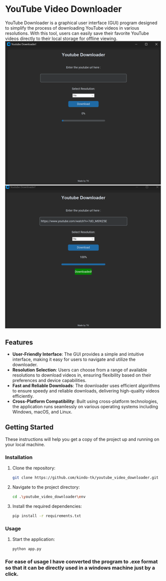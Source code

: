 # YouTube Video Downloader

YouTube Downloader is a graphical user interface (GUI) program designed to simplify the process of downloading YouTube videos in various resolutions. With this tool, users can easily save their favorite YouTube videos directly to their local storage for offline viewing.
![image](https://github.com/kindo-tk/images/blob/main/Youtube_Downloader/youtube.png)
![image](https://github.com/kindo-tk/images/blob/main/Youtube_Downloader/youtube_downloaded.png)
## Features

- **User-Friendly Interface**: The GUI provides a simple and intuitive interface, making it easy for users to navigate and utilize the downloader.
- **Resolution Selection**: Users can choose from a range of available resolutions to download videos in, ensuring flexibility based on their preferences and device capabilities.
- **Fast and Reliable Downloads**: The downloader uses efficient algorithms to ensure speedy and reliable downloads, delivering high-quality videos efficiently.
- **Cross-Platform Compatibility**: Built using cross-platform technologies, the application runs seamlessly on various operating systems including Windows, macOS, and Linux.

## Getting Started

These instructions will help you get a copy of the project up and running on your local machine.

### Installation

1. Clone the repository:
   ```sh
   git clone https://github.com/kindo-tk/youtube_video_downloader.git
   ```

2. Navigate to the project directory:
   ```sh
   cd .\youtube_video_downloader\env 
   ```

3. Install the required dependencies:
   ```sh
   pip install -r requirements.txt
   ```
### Usage

1. Start the application:
   ```sh
   python app.py
   ```
### For ease of usage I have converted the program to .exe format so that it can be directly used in a windows machine just by a click.


